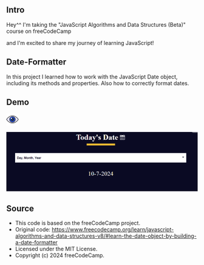 
## Intro

Hey^^ I'm taking the "JavaScript Algorithms and Data Structures (Beta)" course on freeCodeCamp

and I'm excited to share my journey of learning JavaScript! 


## Date-Formatter

In this project I learned how to work with the JavaScript Date object, including its methods and properties. Also how to correctly format dates.

## Demo
[![View](https://github.com/Ghazal-Mahdian/Date-Formatter/blob/main/images/view%20(1).png)](https://raw.githack.com/Ghazal-Mahdian/Date-formatter/main/index.html)

[![javascript](https://github.com/Ghazal-Mahdian/Date-Formatter/blob/main/images/date-formatter.png)](https://raw.githack.com/Ghazal-Mahdian/Date-formatter/main/index.html)



## Source

 * This code is based on the freeCodeCamp project.
 * Original code: https://www.freecodecamp.org/learn/javascript-algorithms-and-data-structures-v8/#learn-the-date-object-by-building-a-date-formatter
 * Licensed under the MIT License.
 * Copyright (c) 2024 freeCodeCamp.
   
